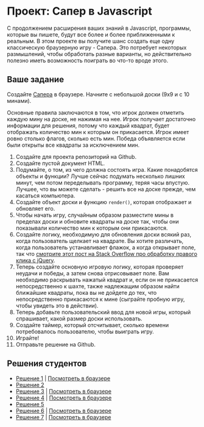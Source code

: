 # Проект: Сапер в Javascript
  
С продолжением расширения ваших знаний в Javascript, программы, которые вы пишете, будут все более и более приближенными к реальным. В этом проекте вы получите шанс создать еще одну классическую браузерную игру - Сапера. Это потребует некоторых размышлений, чтобы обработать разные варианты, но действительно полезно иметь возможность поиграть во что-то вроде этого.

## Ваше задание

Создайте [Сапера](https://ru.wikipedia.org/wiki/Сапёр_(игра)) в браузере. Начните с небольшой доски (9x9 и с 10 минами).

Основные правила заключаются в том, что игрок должен отметить каждую мину на доске, не нажимая на нее. Игрок получает достаточно информации для решения, потому что каждый квадрат, будет отображать количество мин к которым он прикасается. Игрок имеет ровно столько флагов, сколько есть мин. Победа объявляется если были открыты все квадраты за исключением мин.

1. Создайте для проекта репозиторий на Github.
2. Создайте пустой документ HTML.
3. Подумайте, о том, из чего должна состоять игра. Какие понадобятся объекты и функции? Лучше сейчас подумать несколько лишних минут, чем потом переделывать программу, теряя часы впустую. Лучшее, что вы можете сделать - решить все на доске прежде, чем касаться компьютера.
4. Создайте объект доски и функцию `render()`, которая отображает и обновляет его.
5. Чтобы начать игру, случайным образом разместите мины в пределах доски и обновите квадраты на доске так, чтобы они показывали количество мин к которым они прикасаются.
6. Создайте логику, необходимую для обновления доски всякий раз, когда пользователь щелкает на квадрате. Вы хотите различать, когда пользователь устанавливает флажок, а когда открывает поле, так что [смотрите этот пост на Stack Overflow про обработку правого клика с jQuery](http://stackoverflow.com/questions/1206203/how-to-distinguish-between-left-and-right-mouse-click-with-jquery).
7. Теперь создайте основную игровую логику, которая проверяет неудачи и победы, а затем снова отрисовывает поле. Вам необходимо раскрывать нажатый квадрат и, если он не прикасается непосредственно к шахте, также надлежащим образом найти ближайшие квадраты, пока вы не дойдете до тех, что непосредственно прикасаются к мине (сыграйте пробную игру, чтобы увидеть это в действии).
8. Теперь добавьте пользовательский ввод для новой игры, который спрашивает, какой размер доски использовать.
9. Создайте таймер, который отсчитывает, сколько времени потребовалось пользователю, чтобы выиграть игру.
10. Играйте!
11. Отправьте решение на Github.

## Решения студентов

* [Решение 1](https://github.com/tim5046/projectOdin/tree/master/Javascript/Minesweeper) | [Посмотреть в браузере](http://htmlpreview.github.io/?https://github.com/tim5046/projectOdin/blob/master/Javascript/Minesweeper/index.html)
* [Решение 2](https://github.com/muzfuz/minesweeper_js)
* [Решение 3](https://github.com/donaldali/odin-js-jquery/tree/master/minesweeper) | [Посмотреть в браузере](http://htmlpreview.github.io/?https://github.com/donaldali/odin-js-jquery/blob/master/minesweeper/index.html "Minesweeper")
* [Решение 4](https://github.com/beesmart/JS_BeeSweeper) | [Посмотреть в браузере](http://beesmart.github.io/JS_BeeSweeper)
* [Решение 5](https://github.com/Rodic/TOP---js-assignments/tree/master/Project%20-%20Minesweeper%20in%20Javscript)
* [Решение 6](https://github.com/ArturJanik/TOPJS/tree/master/Project6) | [Посмотреть в браузере](https://rawgit.com/ArturJanik/TOPJS/master/Project6/index.html)
* [Решение 7](https://github.com/AtActionPark/odin_minesweeper) | [Посмотреть в браузере](http://htmlpreview.github.io/?https://github.com/AtActionPark/odin_minesweeper/blob/master/index.html)